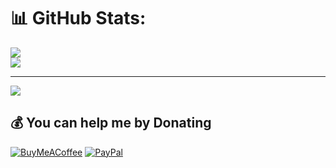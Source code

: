 # 📊 GitHub Stats:
![](https://github-readme-streak-stats.herokuapp.com/?user=0xZAI&theme=dark&hide_border=true)<br/>
![](https://github-readme-stats.vercel.app/api/top-langs/?username=0xZAI&theme=dark&hide_border=true&include_all_commits=false&count_private=true&layout=compact)

---
[![](https://visitcount.itsvg.in/api?id=0xZAI&icon=0&color=0)](https://visitcount.itsvg.in)

  ## 💰 You can help me by Donating
  [![BuyMeACoffee](https://img.shields.io/badge/Buy%20Me%20a%20Coffee-ffdd00?style=for-the-badge&logo=buy-me-a-coffee&logoColor=black)](https://buymeacoffee.com/https://sociabuzz.com/zai1) [![PayPal](https://img.shields.io/badge/PayPal-00457C?style=for-the-badge&logo=paypal&logoColor=white)](https://paypal.me/@fajarmaulana1844) 

  
<!-- Proudly created with GPRM ( https://gprm.itsvg.in ) -->
